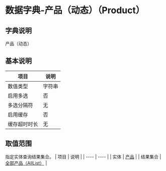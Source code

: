 # 数据字典-产品（动态）（Product）
## 字典说明
产品（动态）

## 基本说明
| 项目 | 说明 |
| ---- | ---- |
| 数值类型 | 字符串 |
| 启用多选 | 否 |
| 多选分隔符 | 无 |
| 启用缓存 | 否 |
| 缓存超时时长 | 无 |

## 取值范围
指定实体查询结果集合。
| 项目 | 说明 |
| ---- | ---- |
| 实体 | [产品](../module/zentao/Product) |
| 结果集合 | [全部产品（AllList）](../module/zentao/Product/#数据集合-全部产品（AllList）) |

